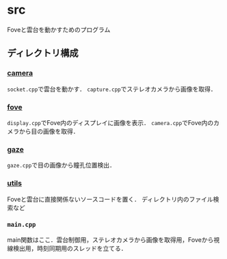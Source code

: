 # src

Foveと雲台を動かすためのプログラム

## ディレクトリ構成

### [camera](./camera)

`socket.cpp`で雲台を動かす．
`capture.cpp`でステレオカメラから画像を取得．

### [fove](./fove)

`display.cpp`でFove内のディスプレイに画像を表示．
`camera.cpp`でFove内のカメラから目の画像を取得．

### [gaze](./gaze)

`gaze.cpp`で目の画像から瞳孔位置検出．

### [utils](./utils)

Foveと雲台に直接関係ないソースコードを置く．
ディレクトリ内のファイル検索など

### `main.cpp`

main関数はここ．雲台制御用，ステレオカメラから画像を取得用，Foveから視線検出用，時刻同期用のスレッドを立てる．
